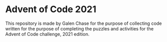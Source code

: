 # Advent of Code 2021
This repository is made by Galen Chase for the purpose of collecting code written for the purpose of completing the puzzles and activities for the Advent of Code challenge, 2021 edition.